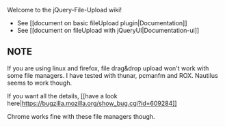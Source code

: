 Welcome to the jQuery-File-Upload wiki!

* See [[document on basic fileUpload plugin|Documentation]]
* See [[document on fileUpload with jQueryUI|Documentation-ui]]

## NOTE

If you are using linux and firefox, file drag&drop upload won't work with some file managers. I have tested with thunar, pcmanfm and ROX. Nautilus seems to work though.

If you want all the details, [[have a look here|https://bugzilla.mozilla.org/show_bug.cgi?id=609284]]

Chrome works fine with these file managers though.